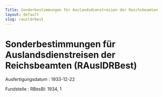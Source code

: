 ```yaml
---
Title: Sonderbestimmungen für Auslandsdienstreisen der Reichsbeamten
layout: default
slug: rausldrbest
---
```


# Sonderbestimmungen für Auslandsdienstreisen der Reichsbeamten (RAuslDRBest)

Ausfertigungsdatum
:   1933-12-22

Fundstelle
:   RBesBl: 1934, 1

